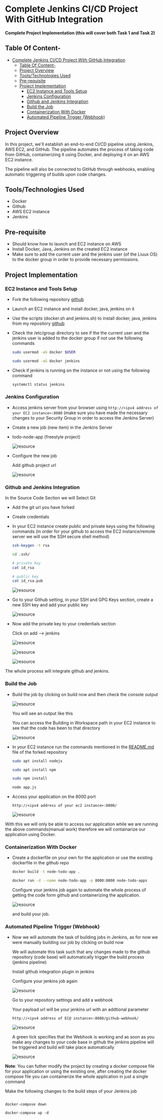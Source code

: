 # Complete Jenkins CI/CD Project With GitHub Integration

**Complete Project Implementation (this will cover both Task 1 and Task 2)**


## Table Of Content-
- [Complete Jenkins CI/CD Project With GitHub Integration](#complete-jenkins-cicd-project-with-github-integration)
  - [Table Of Content-](#table-of-content-)
  - [Project Overview](#project-overview)
  - [Tools/Technologies Used](#toolstechnologies-used)
  - [Pre-requisite](#pre-requisite)
  - [Project Implementation](#project-implementation)
    - [EC2 Instance and Tools Setup](#ec2-instance-and-tools-setup)
    - [Jenkins Configuration](#jenkins-configuration)
    - [Github and Jenkins Integration](#github-and-jenkins-integration)
    - [Build the Job](#build-the-job)
    - [Containerization With Docker](#containerization-with-docker)
    - [Automated Pipeline Trigger (Webhook)](#automated-pipeline-trigger-webhook)



## Project Overview

In this project, we'll establish an end-to-end CI/CD pipeline using Jenkins, AWS EC2, and GitHub. The pipeline automates the process of taking code from GitHub, containerizing it using Docker, and deploying it on an AWS EC2 instance.

The pipeline will also be connected to GitHub through webhooks, enabling automatic triggering of builds upon code changes.


## Tools/Technologies Used

- Docker
- Github
- AWS EC2 instance
- Jenkins

## Pre-requisite

- Should know how to launch and EC2 instance on AWS
- Install Docker, Java, Jenkins on the created EC2 instance
- Make sure to add the current user and the jenkins user (of the Liuux OS) to the docker group in order to provide necessary permissions.

## Project Implementation


### EC2 Instance and Tools Setup

- Fork the following repository [github](https://github.com/LondheShubham153/node-todo-cicd)
   
- Launch an EC2 instance and install docker, java, jenkins on it
   
- Use the scripts (docker.sh and jenkins.sh) to install docker, java, jenkins from my repository [github](https://github.com/NegiPrashant33/scripts)
   
- Check the /etc/group directory to see if the the current user and the jenkins user is added to the docker group if not use the following commands
    
    ```bash
    sudo usermod -aG docker $USER
    
    sudo usermod -aG docker jenkins
    ```
    
- Check if jenkins is running on the instance or not using the following command
    
    ```bash
    systemctl status jenkins
    ```
    

### Jenkins Configuration

- Access jenkins server from your browser using `http://<ipv4 address of your EC2 instance>:8080` (make sure you have made the necessary changes to your Security Group in order to access the Jenkins Server)


- Create a new job (new item) in the Jenkins Server


- todo-node-app (freestyle project)
    
    ![resource](/day24/images/Screenshot%20from%202023-08-28%2010-20-10.png)
    
- Configure the new job
    
    
    Add github project url
    
    ![resource](/day24/images/Screenshot%20from%202023-08-28%2010-21-41.png)


### Github and Jenkins Integration
    
In the Source Code Section we will Select Git 

- Add the git url you have forked
- Create credentials
- In your EC2 instance create public and private keys using the following commands (in order for your github to access the EC2 instance/remote server we will use the SSH secure shell method)
    
    ```bash
    ssh-keygen -t rsa
    
    cd .ssh/
    
    # private key
    cat id_rsa 
    
    # public key
    cat id_rsa.pub
    ```
    
    ![resource](/day24/images/Screenshot%20from%202023-08-28%2010-31-25.png)
    
- Go to your Github setting, in your SSH and GPG Keys section, create a new SSH key and add your public key
    
    ![resource](/day24/images/Screenshot%20from%202023-08-28%2010-30-54.png)
    
- Now add the private key to your credentials section
    
    Click on add —> jenkins
    

    ![resource](/day24/images/Screenshot%20from%202023-08-28%2010-35-22.png)

    ![resource](/day24/images/Screenshot%20from%202023-08-28%2010-35-32.png)

    ![resource](/day24/images/Screenshot%20from%202023-08-28%2010-35-54.png)

The whole process will integrate github and jenkins.


### Build the Job

- Build the job by clicking on build now and then check the console output
    
    
    ![resource](/day24/images/Screenshot%20from%202023-08-28%2010-42-52.png)
    
    You will see an output like this
    
    You can access the Building in Workspace path in your EC2 instance to see that the code has been to that directory
    
    ![resource](/day24/images/Screenshot%20from%202023-08-28%2010-44-11.png)
    
- In your EC2 instance run the commands mentioned in the [README.md](http://README.md) file of the forked repository
    
    ```bash
    sudo apt install nodejs
    
    sudo apt install npm
    
    sudo npm install
    
    node app.js
    ```
    

- Access your application on the 8000 port

    `http://<ipv4 address of your ec2 instance>:8000/`
    

    ![resource](/day24/images/Screenshot%20from%202023-08-28%2010-54-43.png)

With this we will only be able to access our application while we are running the above commands(manual work) therefore we will containarize our application using Docker.

### Containerization With Docker

- Create a dockerfile on your own for the application or use the existing dockerfile in the github repo
    
    
    ```bash
    docker build -t node-todo-app .
    
    docker run -d --name node-todo-app -p 8000:8000 node-todo-apps
    ```
    
    Configure your jenkins job again to automate the whole process of getting the code form github and containerizing the application.
    
    ![resource](/day24/images/Screenshot%20from%202023-08-28%2011-39-48.png)
    
    and build your job.


### Automated Pipeline Trigger (Webhook)
    
- Now we will automate the task of building jobs in Jenkins, as for now we were manually building our job by clicking on build now
    
    
    We will automate this task such that any changes made to the github repository (code base) will automatically trigger the build process (jenkins pipeline)
    
    Install github integration plugin in jenkins
    
    Configure your jenkins job again
    
    ![resource](/day24/images/Screenshot%20from%202023-08-28%2016-47-40.png)
    
    Go to your repository settings and add a webhook
    
    Your payload url will be your jenkins url with an addtional parameter 
    
    `http://<ipv4 address of EC@ instance>:8080/github-webhook/`
    
    ![resource](/day24/images/Screenshot%20from%202023-08-28%2016-48-35.png)
    
    A green tick specifies that the Webhook is working and as soon as you make any changes to your code base in github the jenkins pipeline will be triggered and build will take place automatically
    
    ![resource](/day24/images/Screenshot%20from%202023-08-28%2016-50-45.png)



**Note**: You can futher modify the project by creating a docker compose file for your application or using the existing one, after creating the docker compose file you can containerize the whole application in just a single command

Make the following changes to the build steps of your Jenkins job

```shell

docker-compose down

docker-compose up -d

```